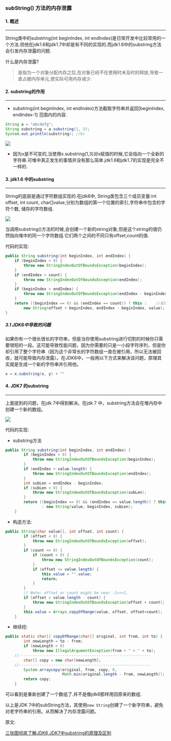 ### subString() 方法的内存泄露

#### 1. 概述

***

String类中的substring(int beginIndex, int endIndex)是日常开发中比较常用的一个方法.但他在jdk1.6和jdk1.7中却是有不同的实现的.而jdk1.6中的substring方法会引发内存泄露的问题.

什么是内存泄露?

> 是指为一个对象分配内存之后,在对象已经不在使用时未及时的释放,导致一直占据内存单元,使实际可用内存减少.



#### 2. substring的作用

***

- substring(int beginIndex, int endIndex)方法截取字符串并返回[beginIndex, endIndex-1] 范围内的内容.

```java
String a = "abcdefg";
String substring = a.substring(1, 3);
System.out.println(substring); //bc
```

![](https://www.programcreek.com/wp-content/uploads/2013/09/string-immutability1-650x303.jpeg)

- 因为x是不可变的,当使用x.substring(1,3)对x赋值的时候,它会指向一个全新的字符串.可堆中真正发生的事情并没有那么简单.jdk1.6和jdk1.7的实现是完全不一样的.



#### 3. jdk1.6 中的substring

***

String的底层是通过字符数组实现的.在jdk6中, String类包含三个成员变量:int offset, int count, char[]value,分别为数组的第一个位置的索引,字符串中包含的字符个数, 储存的字符数组.

![](https://www.programcreek.com/wp-content/uploads/2013/09/string-substring-jdk6-650x389.jpeg)

当调用substring()方法的时候,会创建一个新的string对象,但是这个string的值仍然指向堆中的同一个字符数组.它们两个之间的不同只有offset,count的值.

代码的实现:

```java
public String substring(int beginIndex, int endIndex) {
	if (beginIndex < 0) {
	    throw new StringIndexOutOfBoundsException(beginIndex);
	}
	if (endIndex > count) {
	    throw new StringIndexOutOfBoundsException(endIndex);
	}
	if (beginIndex > endIndex) {
	    throw new StringIndexOutOfBoundsException(endIndex - beginIndex);
	}
	return ((beginIndex == 0) && (endIndex == count)) ? this :    //如果开始位置等于且结束为止等于count字符个数。那么就返回本身
	    new String(offset + beginIndex, endIndex - beginIndex, value);   //否则创建一个新的字符串对象
}
```

##### 3.1 JDK6中导致的问题

如果你有一个很长很长的字符串，但是当你使用substring进行切割的时候你只需要很短的一段。这可能导致性能问题，因为你需要的只是一小段字符序列，但是你却引用了整个字符串（因为这个非常长的字符数组一直在被引用，所以无法被回收，就可能导致内存泄露）。在JDK6中，一般用以下方式来解决该问题，原理其实就是生成一个新的字符串并引用他。

```java
x = x.substring(x, y) + ""
```



#### 4. JDK7 的substring

***

上面提到的问题，在jdk 7中得到解决。在jdk 7 中，substring方法会在堆内存中创建一个新的数组。

![](https://www.programcreek.com/wp-content/uploads/2013/09/string-substring-jdk71-650x389.jpeg)

代码的实现:

- substring方法

```java
public String substring(int beginIndex, int endIndex) {
        if (beginIndex < 0) {
            throw new StringIndexOutOfBoundsException(beginIndex);
        }
        if (endIndex > value.length) {
            throw new StringIndexOutOfBoundsException(endIndex);
        }
        int subLen = endIndex - beginIndex;
        if (subLen < 0) {
            throw new StringIndexOutOfBoundsException(subLen);
        }
        return ((beginIndex == 0) && (endIndex == value.length)) ? this
                : new String(value, beginIndex, subLen);
    }
```

- 构造方法:

```java
public String(char value[], int offset, int count) {
        if (offset < 0) {
            throw new StringIndexOutOfBoundsException(offset);
        }
        if (count <= 0) {
            if (count < 0) {
                throw new StringIndexOutOfBoundsException(count);
            }
            if (offset <= value.length) {
                this.value = "".value;
                return;
            }
        }
        // Note: offset or count might be near -1>>>1.
        if (offset > value.length - count) {
            throw new StringIndexOutOfBoundsException(offset + count);
        }
        this.value = Arrays.copyOfRange(value, offset, offset+count);
    }
```

- 继续挖:

```java
public static char[] copyOfRange(char[] original, int from, int to) {
        int newLength = to - from;
        if (newLength < 0)
            throw new IllegalArgumentException(from + " > " + to);
    //----------------------------------------------------------
        char[] copy = new char[newLength];
    //----------------------------------------------------------
        System.arraycopy(original, from, copy, 0,
                         Math.min(original.length - from, newLength));
        return copy;
    }
```

可以看到是重新创建了一个数组了.并不是像jdk6那样用回原来的数组.

以上是JDK 7中的subString方法，其使用`new String`创建了一个新字符串，避免对老字符串的引用。从而解决了内存泄露问题。



原文:

[三张图彻底了解JDK6,JDK7中substring的原理及区别](https://www.hollischuang.com/archives/1232)

